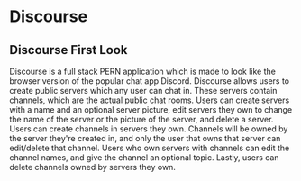 # Discourse

## Discourse First Look
Discourse is a full stack PERN application which is made to look like the browser version of the popular chat app Discord. Discourse allows users to create public servers which any user can chat in. These servers contain channels, which are the actual public chat rooms. Users can create servers with a name and an optional server picture, edit servers they own to change the name of the server or the picture of the server, and delete a server. Users can create channels in servers they own. Channels will be owned by the server they're created in, and only the user that owns that server can edit/delete that channel. Users who own servers with channels can edit the channel names, and give the channel an optional topic. Lastly, users can delete channels owned by servers they own.
